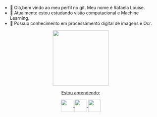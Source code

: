 - 👋 Olá,bem vindo ao meu perfil no git. Meu nome é Rafaela Louise.
- 🌱 Atualmente estou estudando visão computacional e Machine Learning.
- 💞️ Possuo conhecimento em processamento digital de imagens e Ocr.
        



<div align="center">
<a href="https://github.com/rraaffaa98">
<img height="180em" src="https://github-readme-stats.vercel.app/api/top-langs/?username=rraaffaa98&layout=compact&langs_count=7&theme=tokyonight"/>

Estou aprendendo:

<img align="center" src="https://cdn.jsdelivr.net/gh/devicons/devicon/icons/dart/dart-original.svg" width="40" height="40"/>  <img align="center" src="https://cdn.jsdelivr.net/gh/devicons/devicon/icons/flutter/flutter-original.svg" width="40" height="40"/> <img align="center" src="https://cdn.jsdelivr.net/gh/devicons/devicon/icons/python/python-original.svg" width="40" height="40"/>



<!---
rraaffaa98/rraaffaa98 is a ✨ special ✨ repository because its `README.md` (this file) appears on your GitHub profile.
You can click the Preview link to take a look at your changes.
--->
